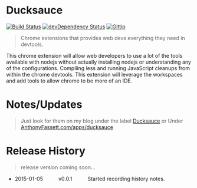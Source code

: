 Ducksauce 
==========
[![Build Status](https://travis-ci.org/fassetar/Ducksauce.svg?branch=master)](https://travis-ci.org/fassetar/Ducksauce)
[![devDependency Status](https://david-dm.org/fassetar/ducksauce/dev-status.svg)](https://david-dm.org/fassetar/ducksauce#info=devDependencies)
<a href="https://www.gittip.com/fassetar/"><img src="http://img.shields.io/gittip/fassetar.png" alt="Gittip"></a>

>Chrome extensions that provides web devs everything they need in devtools. 

This chrome extension will allow web developers to use a lot of the tools available with nodejs without actually installing nodejs or understanding any of the configurations. Compiling less and running JavaScript cleanups from within the chrome devtools. This extension will leverage the workspaces and add tools to allow chrome to be more of an IDE.

Notes/Updates
=============
> Just look for them on my blog under the label [Ducksauce](http://anthonyfassett.blogspot.com/search/label/Ducksauce) or
Under [AnthonyFassett.com/apps/ducksauce](http://anthonyfassett.com/apps/Ducksauce)

Release History
=============
> release version coming soon... 

 * 2015-01-05   v0.0.1   Started recording history notes.
